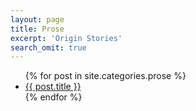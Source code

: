 ```yaml
---
layout: page
title: Prose
excerpt: 'Origin Stories'
search_omit: true
---
```



<ul class="post-list">
{% for post in site.categories.prose %}
  <li><article><a href="{{ site.url }}{{ post.url }}">{{ post.title }}</a></article></li>
{% endfor %}
</ul>
